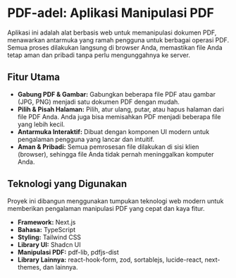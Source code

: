 # PDF-adel: Aplikasi Manipulasi PDF

Aplikasi ini adalah alat berbasis web untuk memanipulasi dokumen PDF, menawarkan antarmuka yang ramah pengguna untuk berbagai operasi PDF. Semua proses dilakukan langsung di browser Anda, memastikan file Anda tetap aman dan pribadi tanpa perlu mengunggahnya ke server.

## Fitur Utama

*   **Gabung PDF & Gambar:** Gabungkan beberapa file PDF atau gambar (JPG, PNG) menjadi satu dokumen PDF dengan mudah.
*   **Pilih & Pisah Halaman:** Pilih, atur ulang, putar, atau hapus halaman dari file PDF Anda. Anda juga bisa memisahkan PDF menjadi beberapa file yang lebih kecil.
*   **Antarmuka Interaktif:** Dibuat dengan komponen UI modern untuk pengalaman pengguna yang lancar dan intuitif.
*   **Aman & Pribadi:** Semua pemrosesan file dilakukan di sisi klien (browser), sehingga file Anda tidak pernah meninggalkan komputer Anda.

## Teknologi yang Digunakan

Proyek ini dibangun menggunakan tumpukan teknologi web modern untuk memberikan pengalaman manipulasi PDF yang cepat dan kaya fitur.

*   **Framework:** Next.js
*   **Bahasa:** TypeScript
*   **Styling:** Tailwind CSS
*   **Library UI:** Shadcn UI
*   **Manipulasi PDF:** pdf-lib, pdfjs-dist
*   **Library Lainnya:** react-hook-form, zod, sortablejs, lucide-react, next-themes, dan lainnya.
